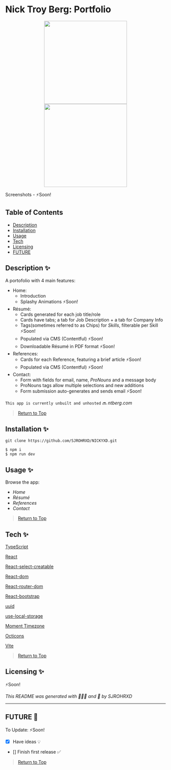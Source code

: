 # Nick Troy Berg: Portfolio

<p align="center">
<img src="" height="260" > <img src="" height="260" >
</p>
Screenshots - ⚡Soon!

## Table of Contents

- [Description](#Description-)
- [Installation](#Installation-)
- [Usage](#Usage-)
- [Tech](#Tech-)
- [Licensing](#Licensing-)
- [FUTURE](#FUTURE-)

## Description ✨

A portofolio with 4 main features:

- Home:
  - Introduction
  - Splashy Animations ⚡Soon!
- Résumé:
  - Cards generated for each job title/role
  - Cards have tabs; a tab for Job Description + a tab for Company Info
  - Tags(sometimes referred to as Chips) for _Skills_, filterable per Skill ⚡Soon!
  - Populated via CMS (Contentful) ⚡Soon!
  - Downloadable Résumé in PDF format ⚡Soon!
- References:
  - Cards for each Reference, featuring a brief article ⚡Soon!
  - Populated via CMS (Contentful) ⚡Soon!
- Contact:
  - Form with fields for email, name, _ProNouns_ and a message body
  - ProNouns tags allow multiple selections and new additions
  - Form submission auto-generates and sends email ⚡Soon!

`This app is currently unbuilt and unhosted` 🔜 _ntberg.com_

> [Return to Top](#Table-of-Contents)

## Installation ✨

    git clone https://github.com/SJROHRXD/NICKYXD.git

    $ npm i
    $ npm run dev

## Usage ✨

Browse the app:

- _Home_
- _Résumé_
- _References_
- _Contact_

> [Return to Top](#Table-of-Contents)

## Tech ✨

[TypeScript](https://www.typescriptlang.org/docs/)

[React](https://reactjs.org/docs/getting-started.html)

[React-select-creatable](https://react-select.com/creatable)

[React-dom](https://reactjs.org/docs/react-dom.html)

[React-router-dom](https://v5.reactrouter.com/web/guides/quick-start)

[React-bootstrap](https://react-bootstrap.github.io/getting-started/introduction)

[uuid](https://github.com/thenativeweb/uuidv4)

[use-local-storage](https://github.com/nas5w/use-local-storage)

[Moment Timezone](https://www.npmjs.com/package/moment-timezone)

[Octicons](https://primer.style/octicons/)

[Vite](https://vitejs.dev/guide/)

> [Return to Top](#Table-of-Contents)

## Licensing ✨

<!-- Refer to ✨ []() ✨ ! -->

⚡Soon!

_This README was generated with 🌼🌿🌷 and 🤍 by SJROHRXD_

---

## FUTURE 🚀

To Update: ⚡Soon!

- [x] Have ideas 💡
- [] Finish first release ✅

> [Return to Top](#Table-of-Contents)
